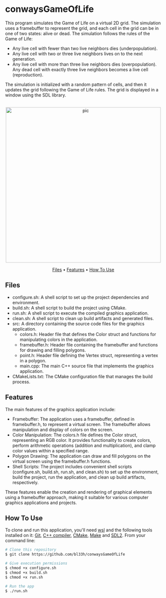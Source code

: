 # conwaysGameOfLife
This program simulates the Game of Life on a virtual 2D grid. The simulation uses a framebuffer to represent the grid, and each cell in the grid can be in one of two states: alive or dead. The simulation follows the rules of the Game of Life:

- Any live cell with fewer than two live neighbors dies (underpopulation).
- Any live cell with two or three live neighbors lives on to the next generation.
- Any live cell with more than three live neighbors dies (overpopulation).
Any dead cell with exactly three live neighbors becomes a live cell (reproduction).

The simulation is initialized with a random pattern of cells, and then it updates the grid following the Game of Life rules. The grid is displayed in a window using the SDL library.

<p align="center">
  <br>
  <img src="https://media.giphy.com/media/v1.Y2lkPTc5MGI3NjExdWlmYW54aHViNXB0ajVlc3N6cGtrdW1yYXc0ODAyMnd0NXg5YXAyeSZlcD12MV9pbnRlcm5hbF9naWZfYnlfaWQmY3Q9Zw/VFxDVW36CMiM3G1ctB/giphy.gif" alt="pic" width="500">
  <br>
</p>

<p align="center" >
  <a href="#Files">Files</a> •
  <a href="#Features">Features</a> •
  <a href="#how-to-use">How To Use</a> 
</p>

## Files

- configure.sh: A shell script to set up the project dependencies and environment.
- build.sh: A shell script to build the project using CMake.
- run.sh: A shell script to execute the compiled graphics application.
- clean.sh: A shell script to clean up build artifacts and generated files.
- src: A directory containing the source code files for the graphics application.
  - colors.h: Header file that defines the Color struct and functions for manipulating colors in the application.
  - framebuffer.h: Header file containing the framebuffer and functions for drawing and filling polygons.
  - point.h: Header file defining the Vertex struct, representing a vertex in a polygon.
  - main.cpp: The main C++ source file that implements the graphics application.
- CMakeLists.txt: The CMake configuration file that manages the build process.

## Features
The main features of the graphics application include:

- Framebuffer: The application uses a framebuffer, defined in framebuffer.h, to represent a virtual screen. The framebuffer allows manipulation and display of colors on the screen.
- Color Manipulation: The colors.h file defines the Color struct, representing an RGB color. It provides functionality to create colors, perform arithmetic operations (addition and multiplication), and clamp color values within a specified range.
- Polygon Drawing: The application can draw and fill polygons on the virtual screen using the framebuffer.h functions.
- Shell Scripts: The project includes convenient shell scripts (configure.sh, build.sh, run.sh, and clean.sh) to set up the environment, build the project, run the application, and clean up build artifacts, respectively.

These features enable the creation and rendering of graphical elements using a framebuffer approach, making it suitable for various computer graphics applications and projects.

## How To Use
To clone and run this application, you'll need [wsl](https://learn.microsoft.com/en-us/windows/wsl/install) and the following tools installed on it: [Git](https://git-scm.com), [C++ compiler](https://www.fdi.ucm.es/profesor/luis/fp/devtools/mingw.html), [CMake](https://cmake.org/download/), [Make](https://linuxhint.com/install-make-ubuntu/) and [SDL2](https://www.oreilly.com/library/view/rust-programming-by/9781788390637/386c15eb-41b2-41b4-bd65-154a750a58d8.xhtml). From your command line:

```bash
# Clone this repository
$ git clone https://github.com/bl33h/conwaysGameOfLife

# Give execution permissions
$ chmod +x configure.sh
$ chmod +x build.sh
$ chmod +x run.sh

# Run the app
$ ./run.sh
```

